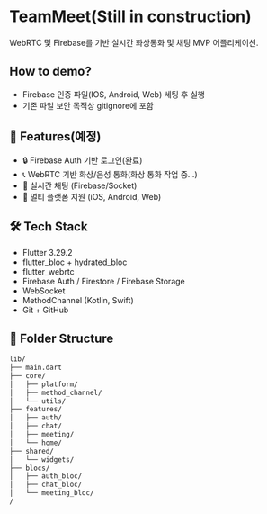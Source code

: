 # TeamMeet(Still in construction)

WebRTC 및 Firebase를 기반 실시간 화상통화 및 채팅 MVP 어플리케이션.

## How to demo?

- Firebase 인증 파일(IOS, Android, Web) 세팅 후 실행
- 기존 파일 보안 목적상 gitignore에 포함

## 🚀 Features(예정)

- 🔒 Firebase Auth 기반 로그인(완료)
- 📞 WebRTC 기반 화상/음성 통화(화상 통화 작업 중...)
- 💬 실시간 채팅 (Firebase/Socket)
- 📱 멀티 플랫폼 지원 (iOS, Android, Web)

## 🛠 Tech Stack

- Flutter 3.29.2
- flutter_bloc + hydrated_bloc
- flutter_webrtc
- Firebase Auth / Firestore / Firebase Storage
- WebSocket
- MethodChannel (Kotlin, Swift)
- Git + GitHub

## 📁 Folder Structure

```bash
lib/
├── main.dart
├── core/
│   ├── platform/ 
│   ├── method_channel/
│   └── utils/
├── features/
│   ├── auth/
│   ├── chat/
│   ├── meeting/
│   └── home/
├── shared/
│   └── widgets/
├── blocs/
│   ├── auth_bloc/
│   ├── chat_bloc/
│   └── meeting_bloc/
/